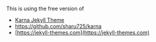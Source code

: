This is using the free version of 
- [Karna Jekyll Theme](http://webjeda.com/karna-full/)
- https://github.com/sharu725/karna
- [https://jekyll-themes.com](https://jekyll-themes.com)
